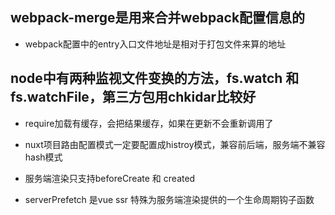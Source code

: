 ## webpack-merge是用来合并webpack配置信息的

* webpack配置中的entry入口文件地址是相对于打包文件来算的地址

## node中有两种监视文件变换的方法，fs.watch 和 fs.watchFile，第三方包用chkidar比较好

* require加载有缓存，会把结果缓存，如果在更新不会重新调用了

* nuxt项目路由配置模式一定要配置成histroy模式，兼容前后端，服务端不兼容hash模式

* 服务端渲染只支持beforeCreate 和 created 

* serverPrefetch 是vue ssr 特殊为服务端渲染提供的一个生命周期钩子函数 